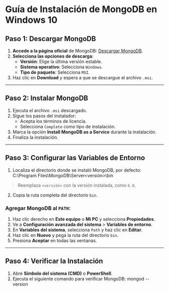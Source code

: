 # Guía de Instalación de MongoDB en Windows 10

## Paso 1: Descargar MongoDB
1. **Accede a la página oficial** de MongoDB: [Descargar MongoDB](https://www.mongodb.com/try/download/community).
2. **Selecciona las opciones de descarga**:
   - **Versión**: Elige la última versión estable.
   - **Sistema operativo**: Selecciona `Windows`.
   - **Tipo de paquete**: Selecciona `MSI`.
3. Haz clic en **Download** y espera a que se descargue el archivo `.msi`.

---

## Paso 2: Instalar MongoDB
1. Ejecuta el archivo `.msi` descargado.
2. Sigue los pasos del instalador:
   - Acepta los términos de licencia.
   - Selecciona `Complete` como tipo de instalación.
3. Marca la opción **Install MongoDB as a Service** durante la instalación.
4. Finaliza la instalación.

---

## Paso 3: Configurar las Variables de Entorno
1. Localiza el directorio donde se instaló MongoDB, por defecto:
C:\Program Files\MongoDB\Server\<versión>\bin
> Reemplaza `<versión>` con la versión instalada, como `6.0`.
2. Copia la ruta completa del directorio `bin`.

### Agregar MongoDB al `PATH`:
1. Haz clic derecho en **Este equipo** o **Mi PC** y selecciona **Propiedades**.
2. Ve a **Configuración avanzada del sistema** > **Variables de entorno**.
3. En **Variables del sistema**, selecciona `Path` y haz clic en **Editar**.
4. Haz clic en **Nuevo** y pega la ruta del directorio `bin`.
5. Presiona **Aceptar** en todas las ventanas.

---

## Paso 4: Verificar la Instalación
1. Abre **Símbolo del sistema (CMD)** o **PowerShell**.
2. Ejecuta el siguiente comando para verificar MongoDB:
mongod --version

